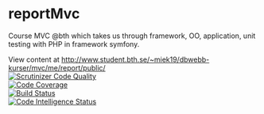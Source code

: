 # reportMvc
Course MVC @bth which takes us through framework, OO, application, unit testing with PHP in framework symfony.

View content at http://www.student.bth.se/~miek19/dbwebb-kurser/mvc/me/report/public/
\
[![Scrutinizer Code Quality](https://scrutinizer-ci.com/g/Vectortracey/reportMvc/badges/quality-score.png?b=main)](https://scrutinizer-ci.com/g/Vectortracey/reportMvc/?branch=main)\
[![Code Coverage](https://scrutinizer-ci.com/g/Vectortracey/reportMvc/badges/coverage.png?b=main)](https://scrutinizer-ci.com/g/Vectortracey/reportMvc/?branch=main)\
[![Build Status](https://scrutinizer-ci.com/g/Vectortracey/reportMvc/badges/build.png?b=main)](https://scrutinizer-ci.com/g/Vectortracey/reportMvc/build-status/main)\
[![Code Intelligence Status](https://scrutinizer-ci.com/g/Vectortracey/reportMvc/badges/code-intelligence.svg?b=main)](https://scrutinizer-ci.com/code-intelligence)
